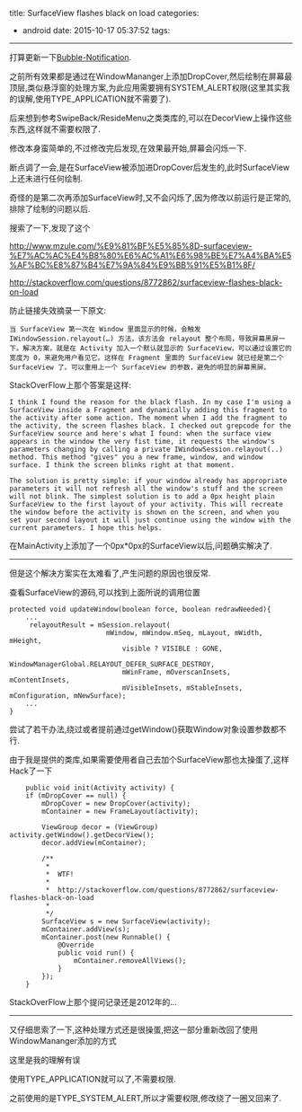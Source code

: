 title: SurfaceView flashes black on load
categories:
  - android
date: 2015-10-17 05:37:52
tags:
---

打算更新一下[Bubble-Notification](https://github.com/dkmeteor/Bubble-Notification).

之前所有效果都是通过在WindowMananger上添加DropCover,然后绘制在屏幕最顶层,类似悬浮窗的处理方案,为此应用需要拥有SYSTEM_ALERT权限(这里其实我的误解,使用TYPE_APPLICATION就不需要了).

后来想到参考SwipeBack/ResideMenu之类类库的,可以在DecorView上操作这些东西,这样就不需要权限了.

修改本身蛮简单的,不过修改完后发现,在效果最开始,屏幕会闪烁一下.

断点调了一会,是在SurfaceView被添加进DropCover后发生的,此时SurfaceView上还未进行任何绘制.

奇怪的是第二次再添加SurfaceView时,又不会闪烁了,因为修改以前运行是正常的,排除了绘制的问题以后.

搜索了一下,发现了这个

http://www.mzule.com/%E9%81%BF%E5%85%8D-surfaceview-%E7%AC%AC%E4%B8%80%E6%AC%A1%E6%98%BE%E7%A4%BA%E5%AF%BC%E8%87%B4%E7%9A%84%E9%BB%91%E5%B1%8F/

http://stackoverflow.com/questions/8772862/surfaceview-flashes-black-on-load

防止链接失效摘录一下原文:

    当 SurfaceView 第一次在 Window 里面显示的时候，会触发 IWindowSession.relayout(…) 方法，该方法会 relayout 整个布局，导致屏幕黑屏一下。解决方案，就是在 Activity 加入一个默认就显示的 SurfaceView，可以通过设置它的宽度为 0，来避免用户看见它。这样在 Fragment 里面的 SurfaceView 就已经是第二个 SurfaceView 了。可以重用上一个 SurfaceView 的参数，避免的明显的屏幕黑屏。


StackOverFlow上那个答案是这样:

    I think I found the reason for the black flash. In my case I'm using a SurfaceView inside a Fragment and dynamically adding this fragment to the activity after some action. The moment when I add the fragment to the activity, the screen flashes black. I checked out grepcode for the SurfaceView source and here's what I found: when the surface view appears in the window the very fist time, it requests the window's parameters changing by calling a private IWindowSession.relayout(..) method. This method "gives" you a new frame, window, and window surface. I think the screen blinks right at that moment.

    The solution is pretty simple: if your window already has appropriate parameters it will not refresh all the window's stuff and the screen will not blink. The simplest solution is to add a 0px height plain SurfaceView to the first layout of your activity. This will recreate the window before the activity is shown on the screen, and when you set your second layout it will just continue using the window with the current parameters. I hope this helps.
    
    
在MainActivity上添加了一个0px*0px的SurfaceView以后,问题确实解决了.

---


但是这个解决方案实在太难看了,产生问题的原因也很反常.

查看SurfaceView的源码,可以找到上面所说的调用位置

    protected void updateWindow(boolean force, boolean redrawNeeded){
        ...
         relayoutResult = mSession.relayout(
                            mWindow, mWindow.mSeq, mLayout, mWidth, mHeight,
                                visible ? VISIBLE : GONE,
                                WindowManagerGlobal.RELAYOUT_DEFER_SURFACE_DESTROY,
                                mWinFrame, mOverscanInsets, mContentInsets,
                                mVisibleInsets, mStableInsets, mConfiguration, mNewSurface);
        ...
    } 


尝试了若干办法,绕过或者提前通过getWindow()获取Window对象设置参数都不行.


由于我是提供的类库,如果需要使用者自己去加个SurfaceView那也太操蛋了,这样Hack了一下

    
        public void init(Activity activity) {
		if (mDropCover == null) {
			mDropCover = new DropCover(activity);
			mContainer = new FrameLayout(activity);

			ViewGroup decor = (ViewGroup) activity.getWindow().getDecorView();
			decor.addView(mContainer);

			/**
			 *
			 *  WTF!
			 *
			 *  http://stackoverflow.com/questions/8772862/surfaceview-flashes-black-on-load
			 *
			 */
			SurfaceView s = new SurfaceView(activity);
			mContainer.addView(s);
			mContainer.post(new Runnable() {
				@Override
				public void run() {
					mContainer.removeAllViews();
				}
			});
		}

StackOverFlow上那个提问记录还是2012年的...

---

又仔细思索了一下,这种处理方式还是很操蛋,把这一部分重新改回了使用WindowMananger添加的方式

这里是我的理解有误

使用TYPE_APPLICATION就可以了,不需要权限.

之前使用的是TYPE_SYSTEM_ALERT,所以才需要权限,修改绕了一圈又回来了.

